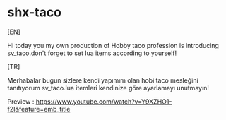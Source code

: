 # shx-taco

[EN] 

Hi today you my own production of Hobby taco profession is introducing sv_taco.don't forget to set lua items according to yourself!


[TR]

Merhabalar bugun sizlere kendi yapımım olan hobi taco mesleğini tanıtıyorum sv_taco.lua itemleri kendinize göre ayarlamayı unutmayın!

Preview : https://www.youtube.com/watch?v=Y9XZHO1-f2I&feature=emb_title
